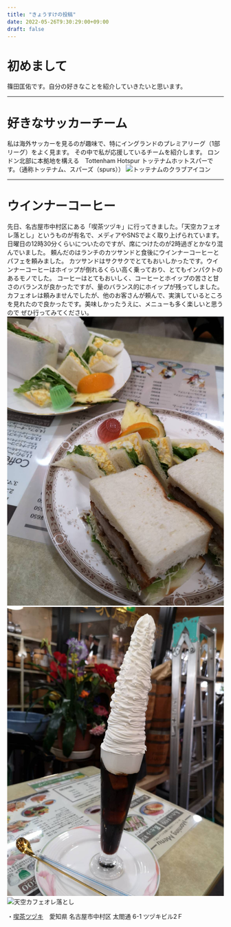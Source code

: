 ```yaml
---
title: "きょうすけの投稿"
date: 2022-05-26T9:30:29:00+09:00
draft: false
---
```


# 初めまして
篠田匡佑です。自分の好きなことを紹介していきたいと思います。

---

# 好きなサッカーチーム
私は海外サッカーを見るのが趣味で、特にイングランドのプレミアリーグ（1部リーグ）をよく見ます。
その中で私が応援しているチームを紹介します。
ロンドン北部に本拠地を構える　Tottenham Hotspur トッテナムホットスパーです。（通称トッテナム、スパーズ（spurs））
![トッテナムのクラブアイコン](https://www.bing.com/th?id=A3def8108bda81532fc598083e5303e22&w=116&h=156&c=7&o=6&dpr=1.5&pid=SANGAM)

---

# ウインナーコーヒー
先日、名古屋市中村区にある「喫茶ツヅキ」に行ってきました。「天空カフェオレ落とし」というものが有名で、メディアやSNSでよく取り上げられています。
日曜日の12時30分くらいについたのですが、席につけたのが2時過ぎとかなり混んでいました。
頼んだのはランチのカツサンドと食後にウインナーコーヒーとパフェを頼みました。
カツサンドはサクサクでとてもおいしかったです。ウインナーコーヒーはホイップが倒れるくらい高く乗っており、とてもインパクトのあるモノでした。
コーヒーはとてもおいしく、コーヒーとホイップの苦さと甘さのバランスが良かったですが、量のバランス的にホイップが残ってしました。
カフェオレは頼みませんでしたが、他のお客さんが頼んで、実演しているところを見れたので良かったです。美味しかったうえに、メニューも多く楽しいと思うので
ぜひ行ってみてください。
![カツサンド](https://github.com/kkawailab/blogTeam22/blob/main/content/jpg/17486.jpg)
![ウインナーコーヒー](https://github.com/kkawailab/blogTeam22/raw/main/content/jpg/17484.jpg) 
![天空カフェオレ落とし]("C:\Users\kyosu\Pictures\17500.jpg")

・[喫茶ツヅキ](https://goo.gl/maps/k6LPzVmPFEiReQJA7)　愛知県 名古屋市中村区 太閤通 6-1 ツヅキビル2Ｆ






